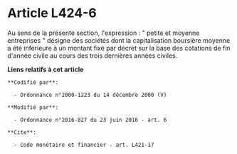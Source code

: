 # Article L424-6

Au sens de la présente section, l'expression : " petite et moyenne entreprises " désigne des sociétés dont la capitalisation
boursière moyenne a été inférieure à un montant fixé par décret sur la base des cotations de fin d'année civile au cours des
trois dernières années civiles.

**Liens relatifs à cet article**

	**Codifié par**:

	  - Ordonnance n°2000-1223 du 14 décembre 2000 (V)

	**Modifié par**:

	  - Ordonnance n°2016-827 du 23 juin 2016 - art. 6

	**Cite**:

	  - Code monétaire et financier - art. L421-17
